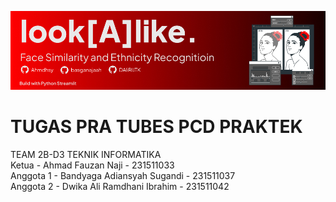 ![look[A]like](assets/img/Banner.jpg)
# TUGAS PRA TUBES PCD PRAKTEK

TEAM 2B-D3 TEKNIK INFORMATIKA \
Ketua - Ahmad Fauzan Naji - 231511033 \
Anggota 1 - Bandyaga Adiansyah Sugandi - 231511037 \
Anggota 2 - Dwika Ali Ramdhani Ibrahim - 231511042
